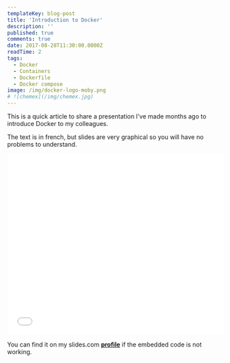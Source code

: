 ```yaml
---
templateKey: blog-post
title: 'Introduction to Docker'
description: ''
published: true
comments: true
date: 2017-08-28T11:30:00.0000Z
readTime: 2
tags:
  - Docker
  - Containers
  - Dockerfile
  - Docker compose
image: /img/docker-logo-moby.png
# ![chemex](/img/chemex.jpg)
---
```


This is a quick article to share a presentation I've made months ago to introduce Docker to my colleagues.

The text is in french, but slides are very graphical so you will have no problems to understand.

<iframe src="//slides.com/mrkpatchaa/introduction-a-docker/embed" width="100%" height="420" scrolling="no" frameborder="0" webkitallowfullscreen mozallowfullscreen allowfullscreen></iframe>

You can find it on my slides.com [**profile**](http://slides.com/mrkpatchaa/introduction-a-docker#/) if the embedded code is not working.
